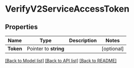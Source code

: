 # VerifyV2ServiceAccessToken

## Properties

Name | Type | Description | Notes
------------ | ------------- | ------------- | -------------
**Token** | Pointer to **string** |  | [optional] 

[[Back to Model list]](../README.md#documentation-for-models) [[Back to API list]](../README.md#documentation-for-api-endpoints) [[Back to README]](../README.md)


